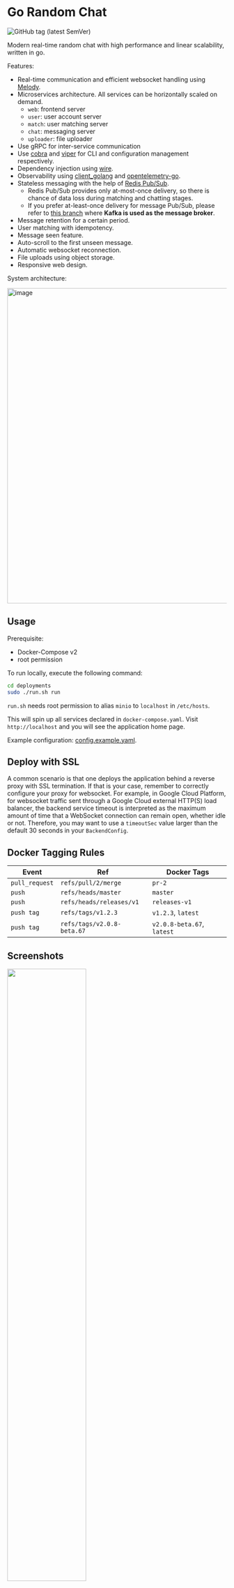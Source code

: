 # Go Random Chat
![GitHub tag (latest SemVer)](https://img.shields.io/github/v/tag/minghsu0107/go-random-chat?label=Version&sort=semver)

Modern real-time random chat with high performance and linear scalability, written in go.

Features:
- Real-time communication and efficient websocket handling using [Melody](https://github.com/olahol/melody).
- Microservices architecture. All services can be horizontally scaled on demand.
  - `web`: frontend server
  - `user`: user account server
  - `match`: user matching server
  - `chat`: messaging server
  - `uploader`: file uploader
- Use gRPC for inter-service communication
- Use [cobra](https://github.com/spf13/cobra) and [viper](https://github.com/spf13/viper) for CLI and configuration management respectively.
- Dependency injection using [wire](https://github.com/google/wire).
- Observability using [client_golang](https://github.com/prometheus/client_golang) and [opentelemetry-go](https://github.com/open-telemetry/opentelemetry-go).
- Stateless messaging with the help of [Redis Pub/Sub](https://redis.io/topics/pubsub).
  - Redis Pub/Sub provides only at-most-once delivery, so there is chance of data loss during matching and chatting stages.
  - If you prefer at-least-once delivery for message Pub/Sub, please refer to [this branch](https://github.com/minghsu0107/go-random-chat/tree/kafka) where **Kafka is used as the message broker**.
- Message retention for a certain period.
- User matching with idempotency.
- Message seen feature.
- Auto-scroll to the first unseen message.
- Automatic websocket reconnection.
- File uploads using object storage.
- Responsive web design.

System architecture:

<img width="723" alt="image" src="https://user-images.githubusercontent.com/50090692/159188893-6036a8a7-4318-48d2-a281-3567a12071bd.png">

## Usage
Prerequisite:
- Docker-Compose v2
- root permission

To run locally, execute the following command:
```bash
cd deployments
sudo ./run.sh run
```
`run.sh` needs root permission to alias `minio` to `localhost` in `/etc/hosts`.

This will spin up all services declared in `docker-compose.yaml`. Visit `http://localhost` and you will see the application home page.

Example configuration: [config.example.yaml](configs/config.example.yaml).
## Deploy with SSL
A common scenario is that one deploys the application behind a reverse proxy with SSL termination. If that is your case, remember to correctly configure your proxy for websocket. For example, in Google Cloud Platform, for websocket traffic sent through a Google Cloud external HTTP(S) load balancer, the backend service timeout is interpreted as the maximum amount of time that a WebSocket connection can remain open, whether idle or not. Therefore, you may want to use a `timeoutSec` value larger than the default 30 seconds in your `BackendConfig`.
## Docker Tagging Rules
| Event          | Ref                        | Docker Tags                |
| -------------- | -------------------------- | -------------------------- |
| `pull_request` | `refs/pull/2/merge`        | `pr-2`                     |
| `push`         | `refs/heads/master`        | `master`                   |
| `push`         | `refs/heads/releases/v1`   | `releases-v1`              |
| `push tag`     | `refs/tags/v1.2.3`         | `v1.2.3`, `latest`         |
| `push tag`     | `refs/tags/v2.0.8-beta.67` | `v2.0.8-beta.67`, `latest` |
## Screenshots
<img src="https://i.imgur.com/4ctofQv.png" alt="" data-canonical-src="https://i.imgur.com/4ctofQv.png" width="60%" height="60%" />

<img src="https://user-images.githubusercontent.com/50090692/157266585-90082195-0517-47a2-a1ef-20d72fa3a3e6.png" alt="" data-canonical-src="https://user-images.githubusercontent.com/50090692/157266585-90082195-0517-47a2-a1ef-20d72fa3a3e6.png" width="60%" height="60%" />

<img src="https://user-images.githubusercontent.com/50090692/156815192-11a251fb-32ee-4888-b79c-aa64c97b407d.png" alt="" data-canonical-src="https://user-images.githubusercontent.com/50090692/156815192-11a251fb-32ee-4888-b79c-aa64c97b407d.png" width="60%" height="60%" />
